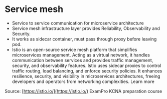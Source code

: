 # Service mesh

* Service to service communication for microservice architecture
* Service mesh infrastructure layer provides Reliability, Observability and Security.
* It works as sidecar container, must pass through proxy before leaving pod. 
* Istio is an open-source service mesh platform that simplifies microservices management. 
Acting as a virtual network, it handles communication between services and provides traffic management, security, and observability features. Istio uses sidecar proxies to control traffic routing, load balancing, and enforce security policies. It enhances resilience, security, and visibility in microservices architectures, freeing developers and operators from networking complexities. Learn more


Source: [https://istio.io/](https://istio.io/)
ExamPro KCNA preparation course
